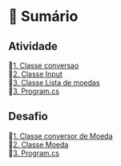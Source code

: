 # 📌 Sumário

## Atividade
🔗[1. Classe conversao](https://github.com/IasmimVivanco/Aula_15/blob/main/Aula-15-Checkpoint/Aula%2015-Checkpoint/Conversao.cs)\
🔗[2. Classe Input](https://github.com/IasmimVivanco/Aula_15/blob/main/Aula-15-Checkpoint/Aula%2015-Checkpoint/Input.cs)\
🔗[3. Classe Lista de moedas](https://github.com/IasmimVivanco/Aula_15/blob/main/Aula-15-Checkpoint/Aula%2015-Checkpoint/ListaDeMoedas.cs)\
🔗[3. Program.cs](https://github.com/IasmimVivanco/Aula_15/blob/main/Aula-15-Checkpoint/Aula%2015-Checkpoint/Program.cs)

## Desafio
🔗[1. Classe conversor de Moeda](https://github.com/IasmimVivanco/Aula_15/blob/main/Aula15/ConversorDeMoeda.cs)\
🔗[2. Classe Moeda](https://github.com/IasmimVivanco/Aula_15/blob/main/Aula15/Moeda.cs)\
🔗[3. Program.cs](https://github.com/IasmimVivanco/Aula_15/blob/main/Aula15/Program.cs)
